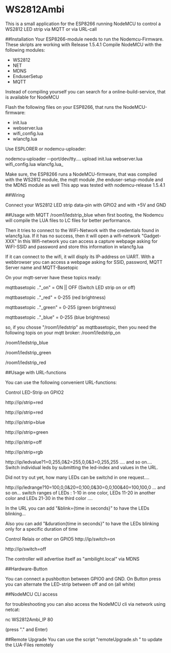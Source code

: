 # WS2812Ambi


This is a small application for the ESP8266 running NodeMCU to control a WS2812 LED strip via MQTT or via URL-call

##Installation
Your ESP8266-module needs to run the Nodemcu-Firmware. These skripts are working with Release 1.5.4.1
Compile NodeMCU with the following modules:
- WS2812
- NET
- MDNS
- EnduserSetup
- MQTT

Instead of compiling yourself you can search for a online-build-service, that is available for NodeMCU


Flash the following files on your ESP8266, that runs the NodeMCU-firmware:
- init.lua
- webserver.lua
- wifi_config.lua
- wlancfg.lua

Use ESPLORER or nodemcu-uploader:

nodemcu-uploader --port/dev/tty....   upload init.lua webserver.lua wifi_config.lua wlancfg.lua_

Make sure, the ESP8266 runs a NodeMCU-firmware, that was compiled with the WS2812 module, the mqtt module  ,the enduser-setup-module and the MDNS module as well
This app was tested with nodemcu-release 1.5.4.1

##Wiring

Connect your WS2812 LED strip data-pin with GPIO2 and with +5V and GND

##Usage with MQTT
/room1/ledstrip_blue
when first booting, the Nodemcu will compile the LUA files to LC files for better performance.

Then it tries to connect to the WiFi-Network with the credentials found in wlancfg.lua. If it has no success, then it will open a wifi-network "Gadget-XXX"
In this Wifi-network you can access a capture webpage asking for WiFI-SSID and password and store this information in wlancfg.lua

If it can connect to the wifi, it will disply its IP-address on UART. With a webbrowser you can access a webpage asking for SSID, password, MQTT Server name and MQTT-Basetopic

On your mqtt-server have these topics ready:

mqttbasetopic .."_on" = ON || OFF (Switch LED strip on or off)

mqttbasetopic .."_red" = 0-255 (red brightness)

mqttbasetopic .."_green" = 0-255 (green brightness)

mqttbasetopic .."_blue" = 0-255 (blue brightness)



so, if you chosse "/room1/ledstrip" as mqttbasetopic, then you need the following topis on your mqtt broker:
/room1/ledstrip_on

/room1/ledstrip_blue

/room1/ledstrip_green

/room1/ledstrip_red


##Usage with URL-functions

You can use the following convenient URL-functions:

Control LED-Strip on GPIO2

http://ip/strip=red

http://ip/strip=red

http://ip/strip=blue

http://ip/strip=green

http://ip/strip=off

http://ip/strip=rgb


http://ip/ledvalue?1=0,255,0&2=255,0,0&3=0,255,255   .... and so on.... Switch individual leds by submitting the led-index and values in the URL.

Did not try out yet, how many LEDs can be switchd in one request....


http://ip/ledrange?10=100,0,0&20=0,100,0&30=0,0,100&40=100,100,0	... and so on... switch ranges of LEDs : 1-10 in one color, LEDs 11-20 in another color and LEDs 21-30 in the third color ....


In the URL you can add "&blink={time in seconds}" to have the LEDs blinking...

Also you can add "&duration{time in seconds}" to have the LEDs blinking only for a specific duration of time


Control Relais or other on GPIO5
http://ip/switch=on

http://ip/switch=off

The controller will advertise itself as "ambilight.local" via MDNS


##Hardware-Button

You can connect a pushbotton between GPIO0 and GND. On Button press you can alternate the LED-strip between off and on (all white)

##NodeMCU CLI access

for troubleshooting you can also access the NodeMCU cli via network using netcat:

nc WS2812Ambi_IP 80

(press "." and Enter)

##Remote Upgrade
You can use the script "remoteUpgrade.sh <IP>" to update the LUA-Files remotely



